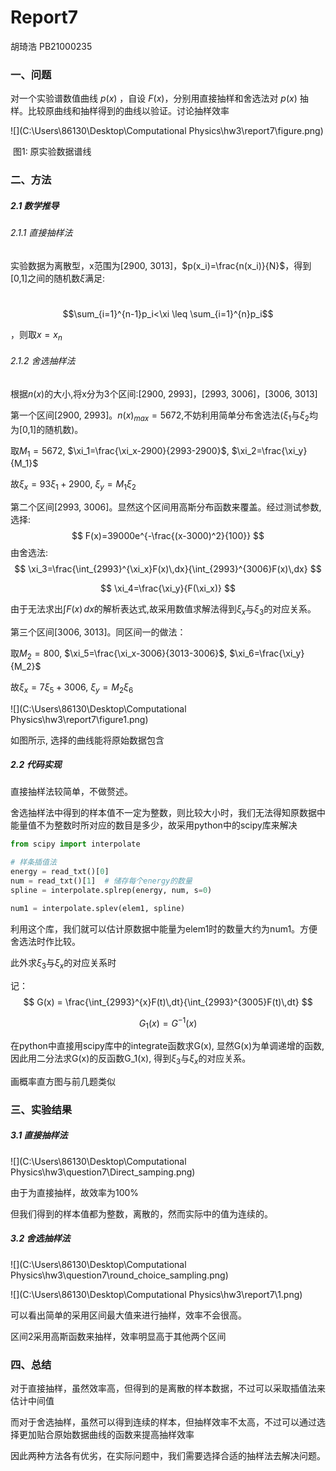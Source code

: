 # Report7

胡琦浩   PB21000235

### 一、问题

对一个实验谱数值曲线 *p*(*x*) ，自设 *F*(*x*)，分别用直接抽样和舍选法对 *p*(*x*) 抽样。比较原曲线和抽样得到的曲线以验证。讨论抽样效率

![](C:\Users\86130\Desktop\Computational Physics\hw3\report7\figure.png)

​																				图1:	原实验数据谱线

### 二、方法

##### 2.1	数学推导

###### 2.1.1	直接抽样法

实验数据为离散型，x范围为[2900, 3013]，$p(x_i)=\frac{n(x_i)}{N}$，得到[0,1]之间的随机数$\xi$满足:

​							$$\sum_{i=1}^{n-1}p_i<\xi \leq \sum_{i=1}^{n}p_i$$

，则取$x=x_n$

###### 2.1.2	舍选抽样法

根据$n(x)$的大小,将x分为3个区间:[2900, 2993]，[2993, 3006]，[3006, 3013]

第一个区间[2900, 2993]。$n(x)_{max}=5672$,不妨利用简单分布舍选法($\xi_1$与$\xi_2$均为[0,1]的随机数)。

取$M_1=5672$,	$\xi_1=\frac{\xi_x-2900}{2993-2900}$, 	$\xi_2=\frac{\xi_y}{M_1}$

故$\xi_x=93\xi_1+2900$,	$\xi_y=M_1\xi_2$

第二个区间[2993, 3006]。显然这个区间用高斯分布函数来覆盖。经过测试参数,选择:
$$
F(x)=39000e^{-\frac{(x-3000)^2}{100}}
$$
由舍选法:
$$
\xi_3=\frac{\int_{2993}^{\xi_x}F(x)\,dx}{\int_{2993}^{3006}F(x)\,dx}
$$

$$
\xi_4=\frac{\xi_y}{F(\xi_x)}
$$

由于无法求出$\int F(x)\,dx$的解析表达式,故采用数值求解法得到$\xi_x$与$\xi_3$的对应关系。

第三个区间[3006, 3013]。同区间一的做法：

取$M_2=800$,	$\xi_5=\frac{\xi_x-3006}{3013-3006}$,	$\xi_6=\frac{\xi_y}{M_2}$

故$\xi_x=7\xi_5+3006$,	$\xi_y=M_2\xi_6$

![](C:\Users\86130\Desktop\Computational Physics\hw3\report7\figure1.png)

如图所示, 选择的曲线能将原始数据包含

##### 2.2 代码实现

直接抽样法较简单，不做赘述。

舍选抽样法中得到的样本值不一定为整数，则比较大小时，我们无法得知原数据中能量值不为整数时所对应的数目是多少，故采用python中的scipy库来解决

```python
from scipy import interpolate

# 样条插值法
energy = read_txt()[0]
num = read_txt()[1]  # 储存每个energy的数量
spline = interpolate.splrep(energy, num, s=0)

num1 = interpolate.splev(elem1, spline)
```

利用这个库，我们就可以估计原数据中能量为elem1时的数量大约为num1。方便舍选法时作比较。

此外求$\xi_3$与$\xi_x$的对应关系时

记：
$$
G(x) = \frac{\int_{2993}^{x}F(t)\,dt}{\int_{2993}^{3005}F(t)\,dt}
$$

$$
G_1(x) = G^{-1}(x)
$$

在python中直接用scipy库中的integrate函数求G(x), 显然G(x)为单调递增的函数, 因此用二分法求G(x)的反函数G_1(x), 得到$\xi_3$与$\xi_x$的对应关系。

画概率直方图与前几题类似

### 三、实验结果

##### 3.1 直接抽样法

![](C:\Users\86130\Desktop\Computational Physics\hw3\question7\Direct_samping.png)

由于为直接抽样，故效率为100%

但我们得到的样本值都为整数，离散的，然而实际中的值为连续的。

##### 3.2 舍选抽样法

![](C:\Users\86130\Desktop\Computational Physics\hw3\question7\round_choice_sampling.png)

![](C:\Users\86130\Desktop\Computational Physics\hw3\report7\1.png)

可以看出简单的采用区间最大值来进行抽样，效率不会很高。

区间2采用高斯函数来抽样，效率明显高于其他两个区间



### 四、总结

对于直接抽样，虽然效率高，但得到的是离散的样本数据，不过可以采取插值法来估计中间值

而对于舍选抽样，虽然可以得到连续的样本，但抽样效率不太高，不过可以通过选择更加贴合原始数据曲线的函数来提高抽样效率

因此两种方法各有优劣，在实际问题中，我们需要选择合适的抽样法去解决问题。

